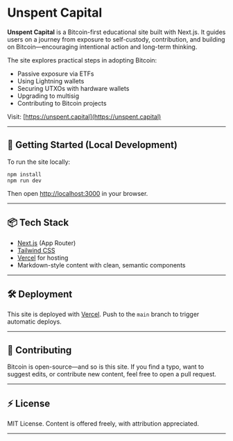 # Unspent Capital

**Unspent Capital** is a Bitcoin-first educational site built with Next.js. It guides users on a journey from exposure to self-custody, contribution, and building on Bitcoin—encouraging intentional action and long-term thinking.

The site explores practical steps in adopting Bitcoin:

* Passive exposure via ETFs
* Using Lightning wallets
* Securing UTXOs with hardware wallets
* Upgrading to multisig
* Contributing to Bitcoin projects

Visit: [https://unspent.capital](https://unspent.capital)

---

## 🚀 Getting Started (Local Development)

To run the site locally:

```
npm install
npm run dev
```

Then open [http://localhost:3000](http://localhost:3000) in your browser.

---

## 📦 Tech Stack

* [Next.js](https://nextjs.org) (App Router)
* [Tailwind CSS](https://tailwindcss.com)
* [Vercel](https://vercel.com) for hosting
* Markdown-style content with clean, semantic components

---

## 🛠 Deployment

This site is deployed with [Vercel](https://vercel.com).
Push to the `main` branch to trigger automatic deploys.

---

## 🤝 Contributing

Bitcoin is open-source—and so is this site.
If you find a typo, want to suggest edits, or contribute new content, feel free to open a pull request.

---

## ⚡ License

MIT License.
Content is offered freely, with attribution appreciated.

---
